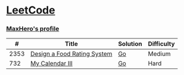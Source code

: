 [LeetCode](https://leetcode.com/)
========
### [MaxHero's profile](https://leetcode.com/maxhero90/)

| # | Title                                                                                     | Solution                                      | Difficulty |
|---|-------------------------------------------------------------------------------------------|-----------------------------------------------| ---------- |
|2353| [Design a Food Rating System](https://leetcode.com/problems/design-a-food-rating-system/) | [Go](src/2353/design_a_food_rating_system.go) |Medium|
|732| [My Calendar III](https://leetcode.com/problems/my-calendar-iii/)                         | [Go](src/0732/my_calendar_iii.go)             |Hard|
